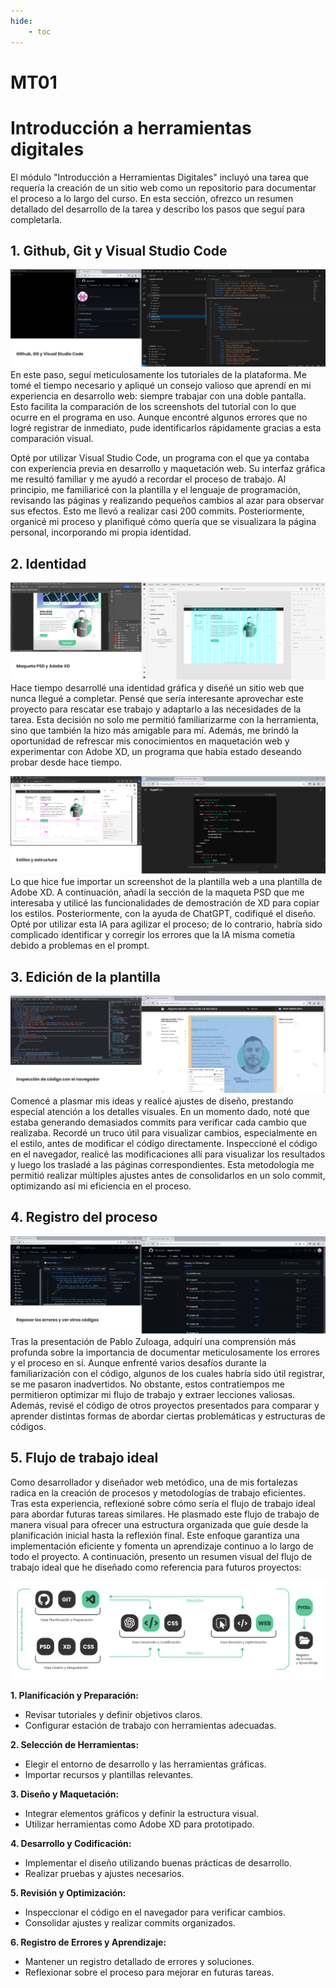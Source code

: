 ```yaml
---
hide:
    - toc
---
```


# MT01
# Introducción a herramientas digitales 

El módulo "Introducción a Herramientas Digitales" incluyó una tarea que requería la creación de un sitio web como un repositorio para documentar el proceso a lo largo del curso. En esta sección, ofrezco un resumen detallado del desarrollo de la tarea y describo los pasos que seguí para completarla.


## 1. Github, Git y Visual Studio Code
![captura de pantalla de viasual](../images/MT01/01_git.png)
En este paso, seguí meticulosamente los tutoriales de la plataforma. Me tomé el tiempo necesario y apliqué un consejo valioso que aprendí en mi experiencia en desarrollo web: siempre trabajar con una doble pantalla. Esto facilita la comparación de los screenshots del tutorial con lo que ocurre en el programa en uso. Aunque encontré algunos errores que no logré registrar de inmediato, pude identificarlos rápidamente gracias a esta comparación visual.

Opté por utilizar Visual Studio Code, un programa con el que ya contaba con experiencia previa en desarrollo y maquetación web. Su interfaz gráfica me resultó familiar y me ayudó a recordar el proceso de trabajo. Al principio, me familiaricé con la plantilla y el lenguaje de programación, revisando las páginas y realizando pequeños cambios al azar para observar sus efectos. Esto me llevó a realizar casi 200 commits. Posteriormente, organicé mi proceso y planifiqué cómo quería que se visualizara la página personal, incorporando mi propia identidad.

## 2. Identidad
![captura de pantalla maqueta](../images/MT01/02_maqueta.png)
Hace tiempo desarrollé una identidad gráfica y diseñé un sitio web que nunca llegué a completar. Pensé que sería interesante aprovechar este proyecto para rescatar ese trabajo y adaptarlo a las necesidades de la tarea. Esta decisión no solo me permitió familiarizarme con la herramienta, sino que también la hizo más amigable para mí. Además, me brindó la oportunidad de refrescar mis conocimientos en maquetación web y experimentar con Adobe XD, un programa que había estado deseando probar desde hace tiempo.

![captura de pantalla estilos](../images/MT01/03_estilos.png)
Lo que hice fue importar un screenshot de la plantilla web a una plantilla de Adobe XD. A continuación, añadí la sección de la maqueta PSD que me interesaba y utilicé las funcionalidades de demostración de XD para copiar los estilos. Posteriormente, con la ayuda de ChatGPT, codifiqué el diseño. Opté por utilizar esta IA para agilizar el proceso; de lo contrario, habría sido complicado identificar y corregir los errores que la IA misma cometía debido a problemas en el prompt.

## 3. Edición de la plantilla
![captura de pantalla inspección de código](../images/MT01/04_Inspeccion.png)
Comencé a plasmar mis ideas y realicé ajustes de diseño, prestando especial atención a los detalles visuales. En un momento dado, noté que estaba generando demasiados commits para verificar cada cambio que realizaba. Recordé un truco útil para visualizar cambios, especialmente en el estilo, antes de modificar el código directamente. Inspeccioné el código en el navegador, realicé las modificaciones allí para visualizar los resultados y luego los trasladé a las páginas correspondientes. Esta metodología me permitió realizar múltiples ajustes antes de consolidarlos en un solo commit, optimizando así mi eficiencia en el proceso.

## 4. Registro del proceso
![captura de pantalla errores de Github y revisar otros trabajos](../images/MT01/05_errores.png)
Tras la presentación de Pablo Zuloaga, adquirí una comprensión más profunda sobre la importancia de documentar meticulosamente los errores y el proceso en sí. Aunque enfrenté varios desafíos durante la familiarización con el código, algunos de los cuales habría sido útil registrar, se me pasaron inadvertidos. No obstante, estos contratiempos me permitieron optimizar mi flujo de trabajo y extraer lecciones valiosas. Además, revisé el código de otros proyectos presentados para comparar y aprender distintas formas de abordar ciertas problemáticas y estructuras de códigos.

## 5. Flujo de trabajo ideal
Como desarrollador y diseñador web metódico, una de mis fortalezas radica en la creación de procesos y metodologías de trabajo eficientes. Tras esta experiencia, reflexioné sobre cómo sería el flujo de trabajo ideal para abordar futuras tareas similares. He plasmado este flujo de trabajo de manera visual para ofrecer una estructura organizada que guíe desde la planificación inicial hasta la reflexión final. Este enfoque garantiza una implementación eficiente y fomenta un aprendizaje continuo a lo largo de todo el proyecto. A continuación, presento un resumen visual del flujo de trabajo ideal que he diseñado como referencia para futuros proyectos:

![Imagen flujo de trabajo](../images/MT01/06_flujo.png)


**1. Planificación y Preparación:**
   - Revisar tutoriales y definir objetivos claros.
   - Configurar estación de trabajo con herramientas adecuadas.

**2. Selección de Herramientas:**
   - Elegir el entorno de desarrollo y las herramientas gráficas.
   - Importar recursos y plantillas relevantes.

**3. Diseño y Maquetación:**
   - Integrar elementos gráficos y definir la estructura visual.
   - Utilizar herramientas como Adobe XD para prototipado.

**4. Desarrollo y Codificación:**
   - Implementar el diseño utilizando buenas prácticas de desarrollo.
   - Realizar pruebas y ajustes necesarios.

**5. Revisión y Optimización:**
   - Inspeccionar el código en el navegador para verificar cambios.
   - Consolidar ajustes y realizar commits organizados.

**6. Registro de Errores y Aprendizaje:**
   - Mantener un registro detallado de errores y soluciones.
   - Reflexionar sobre el proceso para mejorar en futuras tareas.
